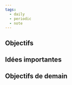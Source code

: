 ```yaml
---
tags:
  - daily
  - periodic
  - note
---
```


## Objectifs


## Idées importantes


## Objectifs de demain